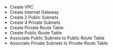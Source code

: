 
- Create VPC
- Create Internet Gateway
- Create 2 Public Subnets
- Create 4 Private Subnets
- Create Private Route Table
- Create Public Route Table
- Associate Public Subnets to Public Route Table
- Associate Private Subnets to Private Route Table